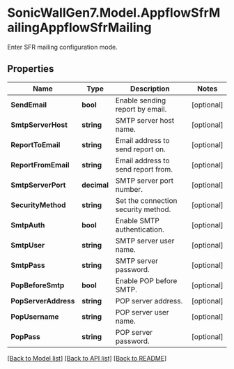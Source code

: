 # SonicWallGen7.Model.AppflowSfrMailingAppflowSfrMailing
Enter SFR mailing configuration mode.

## Properties

Name | Type | Description | Notes
------------ | ------------- | ------------- | -------------
**SendEmail** | **bool** | Enable sending report by email. | [optional] 
**SmtpServerHost** | **string** | SMTP server host name. | [optional] 
**ReportToEmail** | **string** | Email address to send report on. | [optional] 
**ReportFromEmail** | **string** | Email address to send report from. | [optional] 
**SmtpServerPort** | **decimal** | SMTP server port number. | [optional] 
**SecurityMethod** | **string** | Set the connection security method. | [optional] 
**SmtpAuth** | **bool** | Enable SMTP authentication. | [optional] 
**SmtpUser** | **string** | SMTP server user name. | [optional] 
**SmtpPass** | **string** | SMTP server password. | [optional] 
**PopBeforeSmtp** | **bool** | Enable POP before SMTP. | [optional] 
**PopServerAddress** | **string** | POP server address. | [optional] 
**PopUsername** | **string** | POP server user name. | [optional] 
**PopPass** | **string** | POP server password. | [optional] 

[[Back to Model list]](../README.md#documentation-for-models) [[Back to API list]](../README.md#documentation-for-api-endpoints) [[Back to README]](../README.md)

